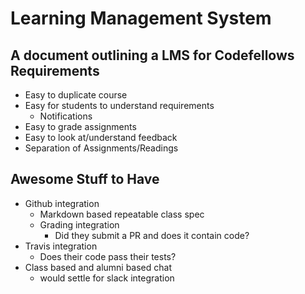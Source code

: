 Learning Management System
====================
A document outlining a LMS for Codefellows
Requirements
---------------------------
  * Easy to duplicate course
  * Easy for students to understand requirements
    * Notifications
  * Easy to grade assignments
  * Easy to look at/understand feedback
  * Separation of Assignments/Readings

Awesome Stuff to Have
-------------------------
  * Github integration
    * Markdown based repeatable class spec
    * Grading integration
      * Did they submit a PR and does it contain code?
  * Travis integration
    * Does their code pass their tests?
  * Class based and alumni based chat
    * would settle for slack integration
